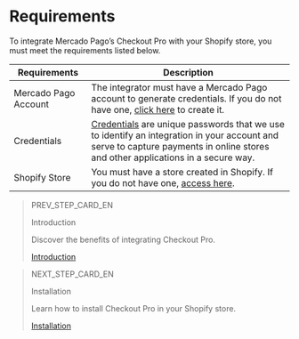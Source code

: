 # Requirements

To integrate Mercado Pago’s Checkout Pro with your Shopify store, you must meet the requirements listed below.

| Requirements | Description |
|---|---|
| Mercado Pago Account | The integrator must have a Mercado Pago account to generate credentials. If you do not have one, [click here](https://www.mercadopago[FAKER][URL][DOMAIN]/hub/registration/landing) to create it. |
| Credentials	 | [Credentials](/developers/en/docs/mp-delivery/additional-content/credentials) are unique passwords that we use to identify an integration in your account and serve to capture payments in online stores and other applications in a secure way. |
| Shopify Store | You must have a store created in Shopify. If you do not have one, [access here](https://www.shopify.com). |

> PREV_STEP_CARD_EN
>
> Introduction
>
> Discover the benefits of integrating Checkout Pro.
>
> [Introduction](/developers/en/docs/shopify/introduction)

> NEXT_STEP_CARD_EN
>
> Installation
>
> Learn how to install Checkout Pro in your Shopify store.
>
> [Installation](/developers/en/docs/shopify/installation)
